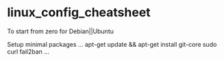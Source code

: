 # linux_config_cheatsheet
To start from zero for Debian||Ubuntu

Setup minimal packages
...
apt-get update && apt-get install git-core sudo curl fail2ban
...
